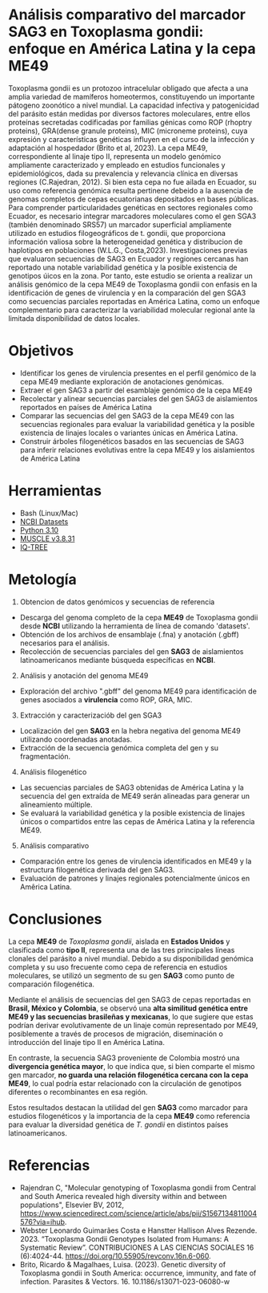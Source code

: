 # Análisis comparativo del marcador SAG3 en Toxoplasma gondii: enfoque en América Latina y la cepa ME49

Toxoplasma gondii es un protozoo intracelular obligado que afecta a una amplia variedad de mamíferos homeotermos, constituyendo un importante pátogeno zoonótico a nivel mundial. La capacidad infectiva y patogenicidad del parásito están medidas por diversos factores moleculares, entre ellos proteínas secretadas codificadas por familias génicas como ROP (rhoptry proteins), GRA(dense granule proteins), MIC (microneme proteins), cuya expresión y características genéticas influyen en el curso de la infección y adaptación al hospedador (Brito et al, 2023).
La cepa ME49, correspondiente al linaje tipo II, representa un modelo genómico ampliamente caracterizado y empleado en estudios funcionales y epidemiológicos, dada su prevalencia y relevancia clínica en diversas regiones (C.Rajedran, 2012). Si bien esta cepa no fue ailada en Ecuador, su uso como  referencia genómica resulta pertinene debeido a la ausencia de genomas completos de cepas ecuatorianas depositados en bases públicas. 
Para comprender particularidades genéticas en sectores regionales como Ecuador, es necesario integrar marcadores moleculares como el gen SGA3 (también denominado SRS57) un marcador superficial ampliamente utilizado en estudios filogeográficos de t. gondii, que proporciona información valiosa sobre la heterogeneidad genética y distribucion de haplotipos en poblaciones (W.L.G., Costa,2023). Investigaciones previas que evaluaron secuencias de SAG3 en Ecuador y regiones cercanas han reportado una notable variabilidad genética y la posible existencia de genotipos úicos en la zona.
Por tanto, este estudio se orienta a realizar un análisis genómico de la cepa ME49 de Toxoplasma gondii con enfasis en la identificación de genes de virulencia y en la comparación del gen SGA3 como secuencias parciales reportadas en América Latina, como un enfoque complementario para caracterizar la variabilidad molecular regional ante la limitada disponibilidad de datos locales.

# Objetivos
* Identificar los genes de virulencia presentes en el perfil genómico de la cepa ME49 mediante exploración de anotaciones genómicas.
* Extraer el gen SAG3 a partir del esamblaje genómico de la cepa ME49
* Recolectar y alinear secuencias parciales del gen SAG3 de aislamientos reportados en países de América Latina
* Comparar las secuencias del gen SAG3 de la cepa ME49 con las secuencias regionales para evaluar la variabilidad genética y la posible existencia de linajes locales o variantes únicas en América Latina.
* Construir árboles filogenéticos basados en las secuencias de SAG3 para inferir relaciones evolutivas entre la cepa ME49 y los aislamientos de América Latina
  
# Herramientas
- Bash (Linux/Mac)
- [NCBI Datasets](https://www.ncbi.nlm.nih.gov/datasets/)
- [Python 3.10](https://www.python.org/downloads/release/python-3100/)
- [MUSCLE v3.8.31](https://github.com/rcedgar/muscle/releases)
- [IQ-TREE](https://github.com/iqtree/iqtree2/releases)


# Metología
1. Obtencion de datos genómicos y secuencias de referencia
- Descarga del genoma completo de la cepa **ME49** de Toxoplasma gondii desde **NCBI** utilizando la herramienta de línea de comando 'datasets'.
- Obtención de los archivos de ensamblaje (.fna) y anotación (.gbff) necesarios para el análisis.
- Recolección de secuencias parciales del gen **SAG3** de aislamientos latinoamericanos mediante búsqueda específicas en **NCBI**.
  
2. Análisis y anotación del genoma ME49
- Exploración del archivo ".gbff" del genoma ME49 para identificación de genes asociados a **virulencia** como ROP, GRA, MIC.
  
3. Extracción y caracterizaciób del gen SGA3
- Localización del gen **SAG3** en la hebra negativa del genoma ME49 utilizando coordenadas anotadas.
- Extracción de la secuencia genómica completa del gen y su fragmentación.
  
4. Análisis filogenético
- Las secuencias parciales de SAG3 obtenidas de América Latina y la secuencia del gen extraída de ME49 serán alineadas para generar un alineamiento múltiple.
- Se evaluará la variabilidad genética y la posible existencia de linajes únicos o compartidos entre las cepas de América Latina y la referencia ME49.
  
5. Análisis comparativo 
- Comparación entre los genes de virulencia identificados en ME49 y la estructura filogenética derivada del gen SAG3.
- Evaluación de patrones y linajes regionales potencialmente únicos en Amêrica Latina.

# Conclusiones

La cepa **ME49** de *Toxoplasma gondii*, aislada en **Estados Unidos** y clasificada como **tipo II**, representa una de las tres principales líneas clonales del parásito a nivel mundial. Debido a su disponibilidad genómica completa y su uso frecuente como cepa de referencia en estudios moleculares, se utilizó un segmento de su gen **SAG3** como punto de comparación filogenética.

Mediante el análisis de secuencias del gen SAG3 de cepas reportadas en **Brasil, México y Colombia**, se observó una **alta similitud genética entre ME49 y las secuencias brasileñas y mexicanas**, lo que sugiere que estas podrían derivar evolutivamente de un linaje común representado por ME49, posiblemente a través de procesos de migración, diseminación o introducción del linaje tipo II en América Latina.

En contraste, la secuencia SAG3 proveniente de Colombia mostró una **divergencia genética mayor**, lo que indica que, si bien comparte el mismo gen marcador, **no guarda una relación filogenética cercana con la cepa ME49**, lo cual podría estar relacionado con la circulación de genotipos diferentes o recombinantes en esa región.

Estos resultados destacan la utilidad del gen **SAG3** como marcador para estudios filogenéticos y la importancia de la cepa **ME49** como referencia para evaluar la diversidad genética de *T. gondii* en distintos países latinoamericanos.


# Referencias
* Rajendran C, "Molecular genotyping of Toxoplasma gondii from Central and South America revealed high diversity within and between populations", Elsevier BV, 2012, https://www.sciencedirect.com/science/article/abs/pii/S1567134811004576?via=ihub.
* Webster Leonardo Guimarães Costa e Hanstter Hallison Alves Rezende. 2023. “Toxoplasma Gondii Genotypes Isolated from Humans: A Systematic Review”. CONTRIBUCIONES A LAS CIENCIAS SOCIALES 16 (6):4024-44. https://doi.org/10.55905/revconv.16n.6-060.
* Brito, Ricardo & Magalhaes, Luisa. (2023). Genetic diversity of Toxoplasma gondii in South America: occurrence, immunity, and fate of infection. Parasites & Vectors. 16. 10.1186/s13071-023-06080-w 
